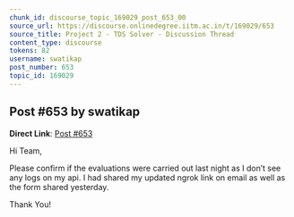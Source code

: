 ```yaml
---
chunk_id: discourse_topic_169029_post_653_00
source_url: https://discourse.onlinedegree.iitm.ac.in/t/169029/653
source_title: Project 2 - TDS Solver - Discussion Thread
content_type: discourse
tokens: 82
username: swatikap
post_number: 653
topic_id: 169029
---
```


## Post #653 by swatikap

**Direct Link**: [Post #653](https://discourse.onlinedegree.iitm.ac.in/t/169029/653)

Hi Team,

Please confirm if the evaluations were carried out last night as I don’t see any logs on my api. I had shared my updated ngrok link on email as well as the form shared yesterday.

Thank You!

